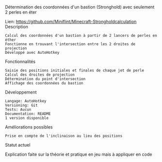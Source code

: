 Détermination des coordonnées d'un bastion (Stronghold) avec seulement 2 perles en éter

Lien: https://github.com/Miniflint/Minecraft-Strongholdcalculation
Description

    Calcul des coordonnées d'un bastion à partir de 2 lancers de perles en éther
    Fonctionne en trouvant l'intersection entre les 2 droites de projection
    Développé avec AutoHotkey

Fonctionnalités

    Saisie des positions initiales et finales de chaque jet de perle
    Calcul des droites de projection
    Détermination du point d'intersection
    Affichage des coordonnées du bastion

Développement

    Langage: AutoHotkey
    Versioning: Git
    Tests: Aucun
    Documentation: README
    1 version disponible

Améliorations possibles

    Prise en compte de l'inclinaison au lieu des positions

Statut actuel


Explication faite sur la théorie et pratique en jeu mais à appliquer en code 
